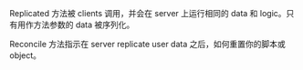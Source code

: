 Replicated 方法被 clients 调用，并会在 server 上运行相同的 data 和 logic。只有用作方法参数的 data 被序列化。

Reconcile 方法指示在 server replicate user data 之后，如何重置你的脚本或 object。